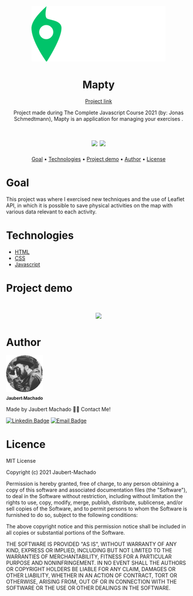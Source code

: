 <h1 align="center">
<img src="logo.png">
  </h1>
  
<h1 align="center"> Mapty </h1> 
<p align="center"><a href="https://jaubert-machado.github.io/mapty/">Project link</a></p>

<p align="center"> Project made during The Complete Javascript Course 2021 (by: Jonas Schmedtmann), Mapty is an application for managing your exercises . </p>
<h1 align="center">
  <img src="https://img.shields.io/badge/study-portfolio-green">
  <img src="https://img.shields.io/badge/material-course-informational">  
</h1>
  
  
<p align="center">
 <a href="#objetivo">Goal</a> • 
 <a href="#tecnologias">Technologies</a> • 
  <a href="#demo">Project demo</a> • 
  <a href="#autor">Author</a> • 
 <a href="#licence">License</a>
 
</p>

<h1 id="objetivo">Goal</h1>

<p> This project was where I exercised new techniques and the use of Leaflet API, in which it is possible to save physical activities on the map with various data relevant to each activity.</p>

<h1 id="tecnologias">Technologies </h1>

<ul>
  <li><a href="https://developer.mozilla.org/pt-BR/docs/Web/HTML"> HTML </a></li>
  <li> <a href="https://developer.mozilla.org/pt-BR/docs/Web/CSS"> CSS </a> </li>
<li> <a href="https://developer.mozilla.org/pt-BR/docs/Web/JavaScript"> Javascript </a> </li>
  </ul>
<h1 id="demo">Project demo</h1>

<h1 align="center">
  <h1 align="center">
  <img src="/gif/mapty.gif">
    </h1>
 


<h1 id="autor"> Author </h1>

<a href="https://twitter.com/JaubertMachado">
 <img src="/img/foto-modified.png" width="100px;" alt=""/>
 <br />
 <sub><b>Jaubert Machado</b></sub></a> <a href="
foto-modified.png "></a>


Made by Jaubert Machado 👋🏽 Contact Me!

[![Linkedin Badge](https://img.shields.io/badge/-Jaubert-blue?style=flat-square&logo=Linkedin&logoColor=white&link=www.linkedin.com/in/jaubert-machado)](https://linkedin.com/in/jaubert-machado) 
[![Email Badge](https://img.shields.io/badge/-jaubertmv@hotmail.com-c14438?style=flat-square&logo=Hotmail&logoColor=white&link=mailto:jaubertmv@outlook.com)](mailto:jaubertmv@hotmail.com)  

<h1 id="licence"> Licence </h1>

<p> 
  MIT License

Copyright (c) 2021 Jaubert-Machado

Permission is hereby granted, free of charge, to any person obtaining a copy
of this software and associated documentation files (the "Software"), to deal
in the Software without restriction, including without limitation the rights
to use, copy, modify, merge, publish, distribute, sublicense, and/or sell
copies of the Software, and to permit persons to whom the Software is
furnished to do so, subject to the following conditions:

The above copyright notice and this permission notice shall be included in all
copies or substantial portions of the Software.

THE SOFTWARE IS PROVIDED "AS IS", WITHOUT WARRANTY OF ANY KIND, EXPRESS OR
IMPLIED, INCLUDING BUT NOT LIMITED TO THE WARRANTIES OF MERCHANTABILITY,
FITNESS FOR A PARTICULAR PURPOSE AND NONINFRINGEMENT. IN NO EVENT SHALL THE
AUTHORS OR COPYRIGHT HOLDERS BE LIABLE FOR ANY CLAIM, DAMAGES OR OTHER
LIABILITY, WHETHER IN AN ACTION OF CONTRACT, TORT OR OTHERWISE, ARISING FROM,
OUT OF OR IN CONNECTION WITH THE SOFTWARE OR THE USE OR OTHER DEALINGS IN THE
SOFTWARE. </p>
